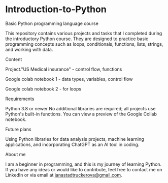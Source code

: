 # Introduction-to-Python
Basic Python programming language course

This repository contains various projects and tasks that I completed during the introductory Python course. They are designed to practice basic programming concepts such as loops, conditionals, functions, lists, strings, and working with data.

Content

Project."US Medical insurance" - control flow, functions

Google colab notebook 1 - data types, variables, control flow

Google colab notebook 2 - for loops

Requirements

Python 3.8 or newer
No additional libraries are required; all projects use Python's built-in functions.
You can view a preview of the Google Collab notebook.

Future plans

Using Python libraries for data analysis projects, machine learning applications, and incorporating ChatGPT as an AI tool in coding.

About me

I am a beginner in programming, and this is my journey of learning Python. If you have any ideas or would like to contribute, feel free to contact me on LinkedIn or via email at janastadtruckerova@gmail.com.
